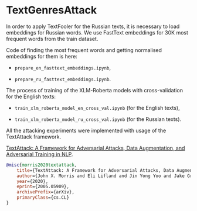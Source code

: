 # TextGenresAttack

In order to apply TextFooler for the Russian texts, it is necessary to load embeddings for Russian words. We use FastText embeddings for 30K most frequent words from the train dataset.

Code of finding the most frequent words and getting normalised embeddings for them is here:

* `prepare_en_fasttext_embeddings.ipynb`,

* `prepare_ru_fasttext_embeddings.ipynb`.

The process of training of the XLM-Roberta models with cross-validation for the English texts:

* `train_xlm_roberta_model_en_cross_val.ipynb` (for the English texts),

* `train_xlm_roberta_model_ru_cross_val.ipynb` (for the Russian texts).




All the attacking experiments were implemented with usage of the TextAttack framework.

[TextAttack: A Framework for Adversarial Attacks, Data Augmentation, and Adversarial Training in NLP](https://arxiv.org/abs/2005.05909).

```bibtex
@misc{morris2020textattack,
    title={TextAttack: A Framework for Adversarial Attacks, Data Augmentation, and Adversarial Training in NLP},
    author={John X. Morris and Eli Lifland and Jin Yong Yoo and Jake Grigsby and Di Jin and Yanjun Qi},
    year={2020},
    eprint={2005.05909},
    archivePrefix={arXiv},
    primaryClass={cs.CL}
}
```

